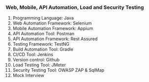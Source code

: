 ### Web, Mobile, API Automation, Load and Security Testing
1. Programming Language: Java
2. Web Automation Framework: Selenium
3. Mobile Automation Framework: Appium
4. API Automation Tool: Postman
5. API Automation Framework: Rest Assured
6. Testing Framework: TestNG
7. Build Automation Tool: Gradle
8. CI/CD Tool: Jenkins
9. Version control: Github
10. Load Testing Tool: JMeter
11. Security Testing Tool: OWASP ZAP & SqlMap
12. Mock Interview
